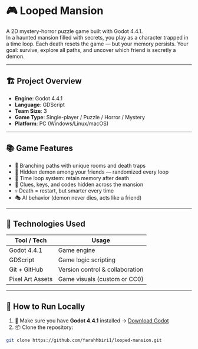 # 🎮 Looped Mansion

A 2D mystery-horror puzzle game built with Godot 4.4.1.  
In a haunted mansion filled with secrets, you play as a character trapped in a time loop. Each death resets the game — but your memory persists. Your goal: survive, explore all paths, and uncover which friend is secretly a demon.

---

## 🏗️ Project Overview

- **Engine**: Godot 4.4.1
- **Language**: GDScript
- **Team Size**: 3
- **Game Type**: Single-player / Puzzle / Horror / Mystery
- **Platform**: PC (Windows/Linux/macOS)

---

## 📚 Game Features

- 🧩 Branching paths with unique rooms and death traps  
- 👹 Hidden demon among your friends — randomized every loop  
- 🔁 Time loop system: retain memory after death  
- 🔑 Clues, keys, and codes hidden across the mansion  
- 💀 Death = restart, but smarter every time  
- 🎭 AI behavior (demon never dies, acts like a friend)

---

## 🧱 Technologies Used

| Tool / Tech     | Usage                         |
|-----------------|-------------------------------|
| Godot 4.4.1      | Game engine                   |
| GDScript        | Game logic scripting          |
| Git + GitHub    | Version control & collaboration |
| Pixel Art Assets| Game visuals (custom or CC0)  |

---

## 🧪 How to Run Locally

1. 🧰 Make sure you have **Godot 4.4.1** installed → [Download Godot](https://godotengine.org/download)
2. 📦 Clone the repository:

```bash
git clone https://github.com/farahhbiri1/looped-mansion.git
